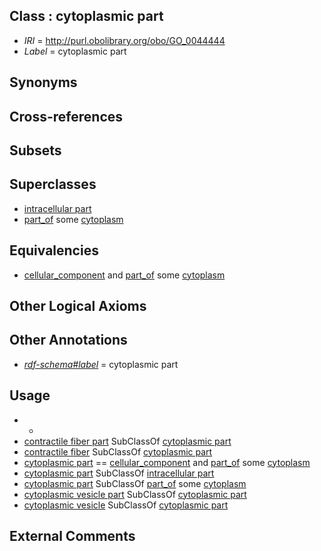 
## Class : cytoplasmic part

 * *IRI* = http://purl.obolibrary.org/obo/GO_0044444
 * *Label* = cytoplasmic part

## Synonyms


## Cross-references


## Subsets


## Superclasses

 * [intracellular part](../../GO/24/GO_0044424.md)
 * [part_of](../../BFO/50/BFO_0000050.md) some [cytoplasm](../../GO/37/GO_0005737.md)

## Equivalencies

 * [cellular_component](../../GO/75/GO_0005575.md) and [part_of](../../BFO/50/BFO_0000050.md) some [cytoplasm](../../GO/37/GO_0005737.md)

## Other Logical Axioms


## Other Annotations

 * *[rdf-schema#label](../../el/rdf-schema#label.md)* = cytoplasmic part

## Usage

 * -
 * [contractile fiber part](../../GO/49/GO_0044449.md) SubClassOf [cytoplasmic part](../../GO/44/GO_0044444.md)
 * [contractile fiber](../../GO/92/GO_0043292.md) SubClassOf [cytoplasmic part](../../GO/44/GO_0044444.md)
 * [cytoplasmic part](../../GO/44/GO_0044444.md) == [cellular_component](../../GO/75/GO_0005575.md) and [part_of](../../BFO/50/BFO_0000050.md) some [cytoplasm](../../GO/37/GO_0005737.md)
 * [cytoplasmic part](../../GO/44/GO_0044444.md) SubClassOf [intracellular part](../../GO/24/GO_0044424.md)
 * [cytoplasmic part](../../GO/44/GO_0044444.md) SubClassOf [part_of](../../BFO/50/BFO_0000050.md) some [cytoplasm](../../GO/37/GO_0005737.md)
 * [cytoplasmic vesicle part](../../GO/33/GO_0044433.md) SubClassOf [cytoplasmic part](../../GO/44/GO_0044444.md)
 * [cytoplasmic vesicle](../../GO/10/GO_0031410.md) SubClassOf [cytoplasmic part](../../GO/44/GO_0044444.md)

## External Comments

